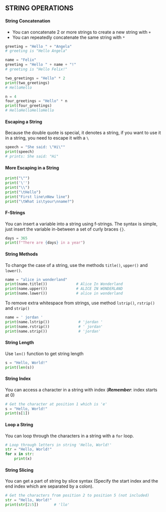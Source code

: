 ## STRING OPERATIONS
  
  #### String Concatenation
  - You can concatenate 2 or more strings to create a new string with `+`
  - You can repeatedly concatenate the same string with `*`
  ``` Python
  greeting = "Hello " + "Angela"
  # greeting is "Hello Angela"
  
  name = "Felix"
  greeting = "Hello " + name + "!"
  # greeting is "Hello Felix!"
  
  two_greetings = "Hello" * 2
  print(two_greetings)
  # HelloHello
  
  n = 4
  four_greetings = "Hello" * n
  print(four_greetings)
  # HelloHelloHelloHello
  ```
      
  #### Escaping a String
  Because the double quote is special, it denotes a string, if you want to use it in a string, you need to escape it with a `\`
  ``` Python
  speech = "She said: \"Hi\""
  print(speech)
  # prints: She said: "Hi"
  ```
  
  #### More Escaping in a String
  ```python
  print("\"")
  print('\'')
  print("\\")
  print("\tHello")
  print("First line\nNew line")
  print("\tWhat is\tyour\nname?")
  ```
   
  #### F-Strings
  You can insert a variable into a string using f-strings. The syntax is simple, just insert the variable in-between a set of curly braces `{}`.
  ``` Python
  days = 365
  print(f"There are {days} in a year")
  ```

  #### String Methods
  To change the case of a string, use the methods `title()`, `upper()` and `lower()`.
  ```python
  name = "alice in wonderland"
  print(name.title())             # Alice In Wonderland
  print(name.upper())             # ALICE IN WONDERLAND
  print(name.lower())             # alice in wonderland
  ```
  
  To remove extra whitespace from strings, use method `lstrip()`, `rstrip()` and `strip()`
  ```python
  name = ' jordan '
  print(name.lstrip())             # 'jordan '
  print(name.rstrip())             # ' jordan'
  print(name.strip())              # 'jordan'
  ```

  #### String Length
  Use `len()` function to get string length
  ```python
  s = "Hello, World!"
  print(len(s))
  ```
  
  #### String Index
  You can access a character in a string with index (***Remember***: index starts at 0)
  ```python
  # Get the character at position 1 which is 'e'
  s = "Hello, World!"
  print(s[1])
  ```
  
  #### Loop a String
  You can loop through the characters in a string with a `for` loop.
  ```python
  # Loop through letters in string 'Hello, World!'
  str = "Hello, World!"
  for x in str:
      print(x)
  ```
   
  #### String Slicing
  You can get a part of string by slice syntax (Specify the start index and the end index which are separated by a colon).
  ```python
  # Get the characters from position 2 to position 5 (not included)
  str = "Hello, World!"
  print(str[2:5])       # 'llo'
  ```
 
  
  
